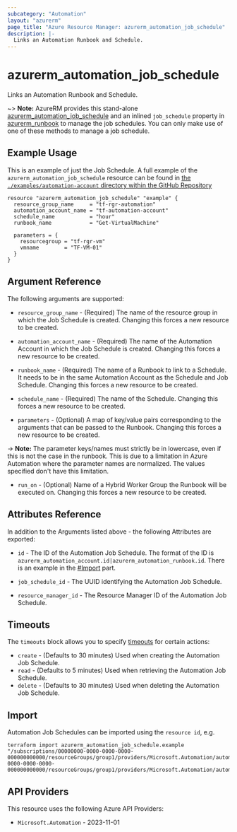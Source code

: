 ```yaml
---
subcategory: "Automation"
layout: "azurerm"
page_title: "Azure Resource Manager: azurerm_automation_job_schedule"
description: |-
  Links an Automation Runbook and Schedule.
---
```


# azurerm_automation_job_schedule

Links an Automation Runbook and Schedule.

~> **Note:** AzureRM provides this stand-alone [azurerm_automation_job_schedule](automation_job_schedule.html.markdown) and an inlined `job_schedule` property in [azurerm_runbook](automation_runbook.html.markdown) to manage the job schedules. You can only make use of one of these methods to manage a job schedule.

## Example Usage

This is an example of just the Job Schedule. A full example of the `azurerm_automation_job_schedule` resource can be found in [the `./examples/automation-account` directory within the GitHub Repository](https://github.com/hashicorp/terraform-provider-azurerm/tree/main/examples/automation-account)

```hcl
resource "azurerm_automation_job_schedule" "example" {
  resource_group_name     = "tf-rgr-automation"
  automation_account_name = "tf-automation-account"
  schedule_name           = "hour"
  runbook_name            = "Get-VirtualMachine"

  parameters = {
    resourcegroup = "tf-rgr-vm"
    vmname        = "TF-VM-01"
  }
}
```

## Argument Reference

The following arguments are supported:

* `resource_group_name` - (Required) The name of the resource group in which the Job Schedule is created. Changing this forces a new resource to be created.

* `automation_account_name` - (Required) The name of the Automation Account in which the Job Schedule is created. Changing this forces a new resource to be created.

* `runbook_name` - (Required) The name of a Runbook to link to a Schedule. It needs to be in the same Automation Account as the Schedule and Job Schedule. Changing this forces a new resource to be created.

* `schedule_name` - (Required) The name of the Schedule. Changing this forces a new resource to be created.

* `parameters` - (Optional) A map of key/value pairs corresponding to the arguments that can be passed to the Runbook. Changing this forces a new resource to be created.

-> **Note:** The parameter keys/names must strictly be in lowercase, even if this is not the case in the runbook. This is due to a limitation in Azure Automation where the parameter names are normalized. The values specified don't have this limitation.

* `run_on` - (Optional) Name of a Hybrid Worker Group the Runbook will be executed on. Changing this forces a new resource to be created.

## Attributes Reference

In addition to the Arguments listed above - the following Attributes are exported:

* `id` - The ID of the Automation Job Schedule. The format of the ID is `azurerm_automation_account.id|azurerm_automation_runbook.id`. There is an example in the [#Import](#import) part.

* `job_schedule_id` - The UUID identifying the Automation Job Schedule.

* `resource_manager_id` - The Resource Manager ID of the Automation Job Schedule.

## Timeouts

The `timeouts` block allows you to specify [timeouts](https://www.terraform.io/language/resources/syntax#operation-timeouts) for certain actions:

* `create` - (Defaults to 30 minutes) Used when creating the Automation Job Schedule.
* `read` - (Defaults to 5 minutes) Used when retrieving the Automation Job Schedule.
* `delete` - (Defaults to 30 minutes) Used when deleting the Automation Job Schedule.

## Import

Automation Job Schedules can be imported using the `resource id`, e.g.

```shell
terraform import azurerm_automation_job_schedule.example "/subscriptions/00000000-0000-0000-0000-000000000000/resourceGroups/group1/providers/Microsoft.Automation/automationAccounts/account1/schedules/schedule1|/subscriptions/00000000-0000-0000-0000-000000000000/resourceGroups/group1/providers/Microsoft.Automation/automationAccounts/account1/runbooks/runbook1"
```

## API Providers
<!-- This section is generated, changes will be overwritten -->
This resource uses the following Azure API Providers:

* `Microsoft.Automation` - 2023-11-01

